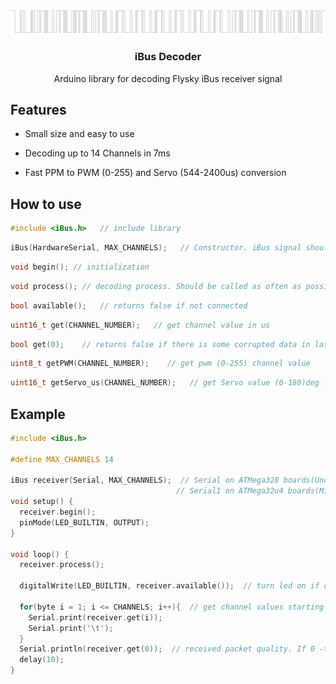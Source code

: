 ![PROJECT_PHOTO](https://github.com/VICLER/iBus/blob/master/ibus_img.png)

<h3  align="center">iBus Decoder</h3>
<p  align="center">Arduino library for decoding Flysky iBus receiver signal</p>

<!-- FEAUTURES -->
## Features

- Small size and easy to use

- Decoding up to 14 Channels in 7ms

- Fast PPM to PWM (0-255) and Servo (544-2400us) conversion

  

## How to use

```C++
#include <iBus.h>   // include library
```
```C++
iBus(HardwareSerial, MAX_CHANNELS);   // Constructor. iBus signal should be connected to RX pin of Hardware Serial
```
```C++
void begin(); // initialization
```
```C++
void process(); // decoding process. Should be called as often as possible to update receiver data
```
```C++
bool available();   // returns false if not connected
```
```C++
uint16_t get(CHANNEL_NUMBER);   // get channel value in us
```
```C++
bool get(0);    // returns false if there is some corrupted data in last received packet
```
```C++
uint8_t getPWM(CHANNEL_NUMBER);    // get pwm (0-255) channel value
```
```C++
uint16_t getServo_us(CHANNEL_NUMBER);   // get Servo value (0-180)deg for using with Servo.writeMicroseconds() in range (544-2400)us
```

## Example

```C++
#include <iBus.h>

#define MAX_CHANNELS 14

iBus receiver(Serial, MAX_CHANNELS);  // Serial on ATMega328 boards(Uno, Nano, etc.)
                                     // Serial1 on ATMega32u4 boards(Micro, Leonardo)
void setup() {
  receiver.begin();
  pinMode(LED_BUILTIN, OUTPUT);
}

void loop() {
  receiver.process();

  digitalWrite(LED_BUILTIN, receiver.available());  // turn led on if connected

  for(byte i = 1; i <= CHANNELS; i++){  // get channel values starting from 1
    Serial.print(receiver.get(i));
    Serial.print('\t');
  }
  Serial.println(receiver.get(0));  // received packet quality. If 0 -> there are some corrupted values
  delay(10);
}
```